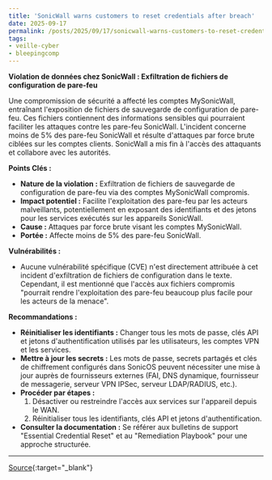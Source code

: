 ```yaml
---
title: 'SonicWall warns customers to reset credentials after breach'
date: 2025-09-17
permalink: /posts/2025/09/17/sonicwall-warns-customers-to-reset-credentials-after-breach/
tags:
- veille-cyber
- bleepingcomp
---
```

**Violation de données chez SonicWall : Exfiltration de fichiers de configuration de pare-feu**

Une compromission de sécurité a affecté les comptes MySonicWall, entraînant l'exposition de fichiers de sauvegarde de configuration de pare-feu. Ces fichiers contiennent des informations sensibles qui pourraient faciliter les attaques contre les pare-feu SonicWall. L'incident concerne moins de 5% des pare-feu SonicWall et résulte d'attaques par force brute ciblées sur les comptes clients. SonicWall a mis fin à l'accès des attaquants et collabore avec les autorités.

**Points Clés :**

*   **Nature de la violation :** Exfiltration de fichiers de sauvegarde de configuration de pare-feu via des comptes MySonicWall compromis.
*   **Impact potentiel :** Facilite l'exploitation des pare-feu par les acteurs malveillants, potentiellement en exposant des identifiants et des jetons pour les services exécutés sur les appareils SonicWall.
*   **Cause :** Attaques par force brute visant les comptes MySonicWall.
*   **Portée :** Affecte moins de 5% des pare-feu SonicWall.

**Vulnérabilités :**

*   Aucune vulnérabilité spécifique (CVE) n'est directement attribuée à cet incident d'exfiltration de fichiers de configuration dans le texte. Cependant, il est mentionné que l'accès aux fichiers compromis "pourrait rendre l'exploitation des pare-feu beaucoup plus facile pour les acteurs de la menace".

**Recommandations :**

*   **Réinitialiser les identifiants :** Changer tous les mots de passe, clés API et jetons d'authentification utilisés par les utilisateurs, les comptes VPN et les services.
*   **Mettre à jour les secrets :** Les mots de passe, secrets partagés et clés de chiffrement configurés dans SonicOS peuvent nécessiter une mise à jour auprès de fournisseurs externes (FAI, DNS dynamique, fournisseur de messagerie, serveur VPN IPSec, serveur LDAP/RADIUS, etc.).
*   **Procéder par étapes :**
    1.  Désactiver ou restreindre l'accès aux services sur l'appareil depuis le WAN.
    2.  Réinitialiser tous les identifiants, clés API et jetons d'authentification.
*   **Consulter la documentation :** Se référer aux bulletins de support "Essential Credential Reset" et au "Remediation Playbook" pour une approche structurée.

---
[Source](https://www.bleepingcomputer.com/news/security/sonicwall-warns-customers-to-reset-credentials-after-MySonicWall-breach/){:target="_blank"}

